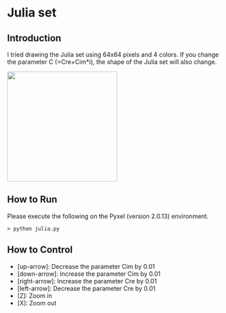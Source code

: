 # Julia set

## Introduction

I tried drawing the Julia set using 64x64 pixels and 4 colors.
If you change the parameter C (=Cre+Cim*i), the shape of the Julia set will also change.

<img src="https://github.com/jay-kumogata/FractalArts/blob/main/pyxel/julia/screenshots/julia02.gif" width="256">

## How to Run

Please execute the following on the Pyxel (version 2.0.13) environment.

	> python julia.py
  
## How to Control

- [up-arrow]: Decrease the parameter Cim by 0.01
- [down-arrow]: Increase the parameter Cim by 0.01
- [right-arrow]: Increase the parameter Cre by 0.01
- [left-arrow]: Decrease the parameter Cre by 0.01
- [Z]: Zoom in
- [X]: Zoom out
